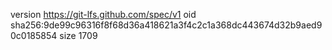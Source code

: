 version https://git-lfs.github.com/spec/v1
oid sha256:9de99c96316f8f68d36a418621a3f4c2c1a368dc443674d32b9aed90c0185854
size 1709
